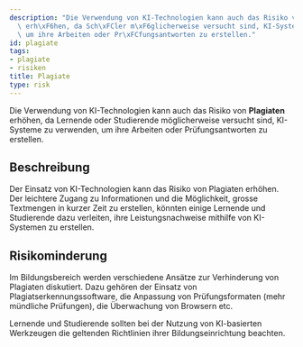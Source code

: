 ```yaml
---
description: "Die Verwendung von KI-Technologien kann auch das Risiko von Plagiaten\
  \ erh\xF6hen, da Sch\xFCler m\xF6glicherweise versucht sind, KI-Systeme zu verwenden,\
  \ um ihre Arbeiten oder Pr\xFCfungsantworten zu erstellen."
id: plagiate
tags:
- plagiate
- risiken
title: Plagiate
type: risk
---
```



Die Verwendung von KI-Technologien kann auch das Risiko von **Plagiaten** erhöhen, da Lernende oder Studierende möglicherweise versucht sind, KI-Systeme zu verwenden, um ihre Arbeiten oder Prüfungsantworten zu erstellen.


## Beschreibung

Der Einsatz von KI-Technologien kann das Risiko von Plagiaten erhöhen. Der leichtere Zugang zu Informationen und die Möglichkeit, grosse Textmengen in kurzer Zeit zu erstellen, könnten einige Lernende und Studierende dazu verleiten, ihre Leistungsnachweise mithilfe von KI-Systemen zu erstellen.


## Risikominderung

Im Bildungsbereich werden verschiedene Ansätze zur Verhinderung von Plagiaten diskutiert. Dazu gehören der Einsatz von Plagiatserkennungssoftware, die Anpassung von Prüfungsformaten (mehr mündliche Prüfungen), die Überwachung von Browsern etc.

Lernende und Studierende sollten bei der Nutzung von KI-basierten Werkzeugen die geltenden Richtlinien ihrer Bildungseinrichtung beachten.



